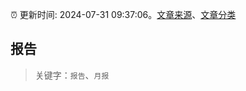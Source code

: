 :alarm_clock: 更新时间: 2024-07-31 09:37:06。[文章来源](/README.md)、[文章分类](/TAGS.md)

## 报告


> 关键字：`报告`、`月报`




